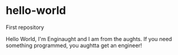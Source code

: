 # hello-world
First repository

Hello World, I'm Enginaught and I am from the aughts.
If you need something programmed, you aughtta get an engineer!
